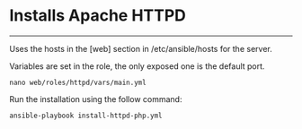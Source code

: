 # Installs Apache HTTPD
----------------

Uses the hosts in the [web] section in /etc/ansible/hosts for the server.

Variables are set in the role, the only exposed one is the default port.
```
nano web/roles/httpd/vars/main.yml
```

Run the installation using the follow command:
```
ansible-playbook install-httpd-php.yml
```

